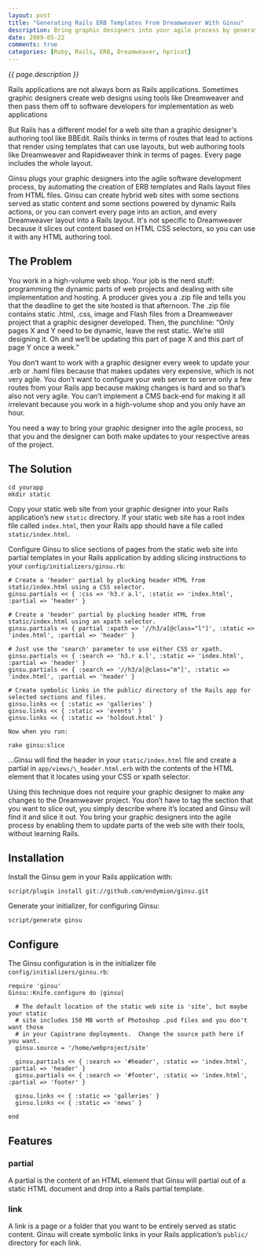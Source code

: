 ```yaml
---
layout: post
title: "Generating Rails ERB Templates From Dreamweaver With Ginsu"
description: Bring graphic designers into your agile process by generating Rails templates automatially.
date: 2009-05-22
comments: true
categories: [Ruby, Rails, ERB, Dreamweaver, hpricot]
---
```


_{{ page.description }}_

Rails applications are not always born as Rails applications. Sometimes
graphic designers create web designs using tools like Dreamweaver and
then pass them off to software developers for implementation as web
applications

But Rails has a different model for a web site than a graphic designer's authoring tool like BBEdit. Rails thinks in terms of routes that lead to actions that render using templates that can use layouts, but web authoring tools like Dreamweaver and Rapidweaver think in terms of pages. Every page includes the whole layout.

Ginsu plugs your graphic designers into the agile software development process, by automating the creation of ERB templates and Rails layout files from HTML files. Ginsu can create hybrid web sites with some sections served as static content and some sections powered by dynamic Rails actions, or you can convert every page into an action, and every Dreamweaver layout into a Rails layout.  It's not specific to Dreamweaver because it slices out content based on HTML CSS selectors, so you can use it with any HTML authoring tool.

<!-- more -->

The Problem
-----------

You work in a high-volume web shop. Your job is the nerd stuff:
programming the dynamic parts of web projects and dealing with site
implementation and hosting. A producer gives you a .zip file and tells
you that the deadline to get the site hosted is that afternoon. The .zip
file contains static .html, .css, image and Flash files from a
Dreamweaver project that a graphic designer developed. Then, the
punchline: “Only pages X and Y need to be dynamic, leave the rest
static. We’re still designing it. Oh and we’ll be updating this part of
page X and this part of page Y once a week.”

You don’t want to work with a graphic designer every week to update your
.erb or .haml files because that makes updates very expensive, which is
not very agile. You don’t want to configure your web server to serve
only a few routes from your Rails app because making changes is hard and
so that’s also not very agile. You can’t implement a CMS back-end for
making it all irrelevant because you work in a high-volume shop and you
only have an hour.

You need a way to bring your graphic designer into the agile process, so
that you and the designer can both make updates to your respective areas
of the project.

The Solution
------------

    cd yourapp
    mkdir static

Copy your static web site from your graphic designer into your Rails
application’s new ```static``` directory. If your static web site has a root index file called ```index.html```, then your Rails app should have a file called ```static/index.html```.

Configure Ginsu to slice sections of pages from the static web site into
partial templates in your Rails application by adding slicing
instructions to your ```config/initializers/ginsu.rb```:

    # Create a 'header' partial by plucking header HTML from static/index.html using a CSS selector.
    ginsu.partials << { :css => 'h3.r a.l', :static => 'index.html', :partial => 'header' }

    # Create a 'header' partial by plucking header HTML from static/index.html using an xpath selector.
    ginsu.partials << { partial :xpath => '//h3/a[@class="l"]', :static => 'index.html', :partial => 'header' }

    # Just use the 'search' parameter to use either CSS or xpath.
    ginsu.partials << { :search => 'h3.r a.l', :static => 'index.html', :partial => 'header' }
    ginsu.partials << { :search => '//h3/a[@class="m"]', :static => 'index.html', :partial => 'header' }

    # Create symbolic links in the public/ directory of the Rails app for selected sections and files.
    ginsu.links << { :static => 'galleries' }
    ginsu.links << { :static => 'events' }
    ginsu.links << { :static => 'holdout.html' }

    Now when you run:

    rake ginsu:slice

…Ginsu will find the header in your ```static/index.html``` file and create a partial in ```app/views/\_header.html.erb``` with the contents of the HTML element that it locates using your CSS or xpath selector.

Using this technique does not require your graphic designer to make any
changes to the Dreamweaver project. You don’t have to tag the section
that you want to slice out, you simply describe where it’s located and
Ginsu will find it and slice it out. You bring your graphic designers
into the agile process by enabling them to update parts of the web site
with their tools, without learning Rails.

Installation
------------

Install the Ginsu gem in your Rails application with:

    script/plugin install git://github.com/endymion/ginsu.git

Generate your initializer, for configuring Ginsu:

    script/generate ginsu

Configure
---------

The Ginsu configuration is in the initializer file ```config/initializers/ginsu.rb```:

    require 'ginsu'
    Ginsu::Knife.configure do |ginsu|

      # The default location of the static web site is 'site', but maybe your static
      # site includes 150 MB worth of Photoshop .psd files and you don't want those
      # in your Capistrano deployments.  Change the source path here if you want.
      ginsu.source = '/home/webproject/site'

      ginsu.partials << { :search => '#header', :static => 'index.html', :partial => 'header' }
      ginsu.partials << { :search => '#footer', :static => 'index.html', :partial => 'footer' }

      ginsu.links << { :static => 'galleries' }
      ginsu.links << { :static => 'news' }

    end

Features
--------

### partial

A partial is the content of an HTML element that Ginsu will partial out
of a static HTML document and drop into a Rails partial template.

### link

A link is a page or a folder that you want to be entirely served as
static content. Ginsu will create symbolic links in your Rails
application’s ```public/``` directory for each link.
